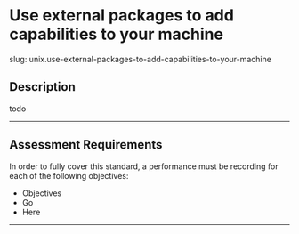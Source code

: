 
# Use external packages to add capabilities to your machine

slug: unix.use-external-packages-to-add-capabilities-to-your-machine

## Description
todo


---
## Assessment Requirements
In order to fully cover this standard, a performance must be recording for each of the following objectives:

- Objectives
- Go
- Here




---
